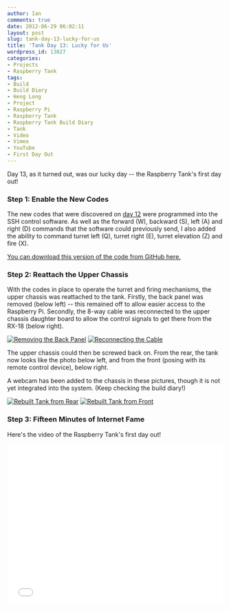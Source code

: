 ```yaml
---
author: Ian
comments: true
date: 2012-06-29 06:02:11
layout: post
slug: tank-day-13-lucky-for-us
title: 'Tank Day 13: Lucky for Us'
wordpress_id: 13027
categories:
- Projects
- Raspberry Tank
tags:
- Build
- Build Diary
- Heng Long
- Project
- Raspberry Pi
- Raspberry Tank
- Raspberry Tank Build Diary
- Tank
- Video
- Vimeo
- YouTube
- First Day Out
---
```


Day 13, as it turned out, was our lucky day -- the Raspberry Tank's first day out!

### Step 1: Enable the New Codes

The new codes that were discovered on [day 12](/hardware/tank-day-12-cracking-the-code-redux/) were programmed into the SSH control software. As well as the forward (W), backward (S), left (A) and right (D) commands that the software could previously send, I also added the ability to command turret left (Q), turret right (E), turret elevation (Z) and fire (X).

[You can download this version of the code from GitHub here.](https://github.com/ianrenton/raspberrytank/blob/e311504642266d153ee434c85f91724a37403476/rt_ssh.c)

### Step 2: Reattach the Upper Chassis

With the codes in place to operate the turret and firing mechanisms, the upper chassis was reattached to the tank. Firstly, the back panel was removed (below left) -- this remained off to allow easier access to the Raspberry Pi. Secondly, the 8-way cable was reconnected to the upper chassis daughter board to allow the control signals to get there from the RX-18 (below right).

[![Removing the Back Panel](//files.ianrenton.com/sites/raspberrytank/IMG_20120627_083433-300x225.jpg)](//files.ianrenton.com/sites/raspberrytank/IMG_20120627_083433.jpg) [![Reconnecting the Cable](//files.ianrenton.com/sites/raspberrytank/IMG_20120627_121141-300x225.jpg)](//files.ianrenton.com/sites/raspberrytank/IMG_20120627_121141.jpg)

The upper chassis could then be screwed back on.  From the rear, the tank now looks like the photo below left, and from the front (posing with its remote control device), below right.

A webcam has been added to the chassis in these pictures, though it is not yet integrated into the system.  (Keep checking the build diary!)

[![Rebuilt Tank from Rear](//files.ianrenton.com/sites/raspberrytank/IMG_20120627_121728-300x225.jpg)](//files.ianrenton.com/sites/raspberrytank/IMG_20120627_121728.jpg) [![Rebuilt Tank from Front](//files.ianrenton.com/sites/raspberrytank/IMG_20120627_124407-225x300.jpg)](//files.ianrenton.com/sites/raspberrytank/IMG_20120627_124407.jpg)

### Step 3: Fifteen Minutes of Internet Fame

Here's the video of the Raspberry Tank's first day out!

<center><iframe src="//player.vimeo.com/video/78955492" width="500" height="375" frameborder="0" webkitallowfullscreen mozallowfullscreen allowfullscreen></iframe></center>
